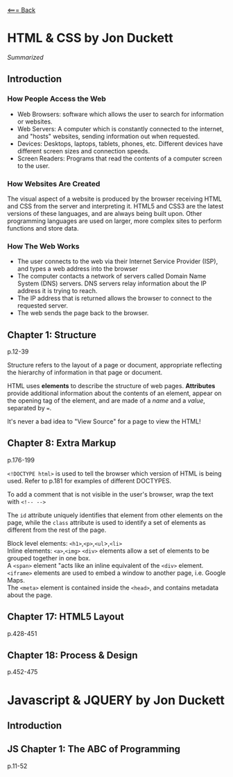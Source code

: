 [<=== Back](README.md)

# HTML & CSS by Jon Duckett
*Summarized*

## Introduction
### How People Access the Web
- Web Browsers: software which allows the user to search for information or websites.
- Web Servers: A computer which is constantly connected to the internet, and "hosts" websites, sending information out when requested.
- Devices: Desktops, laptops, tablets, phones, etc. Different devices have different screen sizes and connection speeds.
- Screen Readers: Programs that read the contents of a computer screen to the user. 

### How Websites Are Created
The visual aspect of a website is produced by the browser receiving HTML and CSS from the server and interpreting it. HTML5 and CSS3 are the latest versions of these languages, and are always being built upon. Other programming languages are used on larger, more complex sites to perform functions and store data. 

### How The Web Works
- The user connects to the web via their Internet Service Provider (ISP), and types a web address into the browser
- The computer contacts a network of servers called Domain Name System (DNS) servers. DNS servers relay information about the IP address it is trying to reach.
- The IP address that is returned allows the browser to connect to the requested server. 
- The web sends the page back to the browser.

## Chapter 1: Structure
p.12-39

Structure refers to the layout of a page or document, appropriate reflecting the hierarchy of information in that page or document.

HTML uses **elements** to describe the structure of web pages.
**Attributes** provide additional information about the contents of an element, appear on the opening tag of the element, and are made of a *name* and a *value*, separated by `=`.

It's never a bad idea to "View Source" for a page to view the HTML!

## Chapter 8: Extra Markup
p.176-199

`<!DOCTYPE html>` is used to tell the browser which version of HTML is being used. Refer to p.181 for examples of different DOCTYPES.

To add a comment that is not visible in the user's browser, wrap the text with `<!-- -->`

The `id` attribute uniquely identifies that element from other elements on the page, while the `class` attribute is used to identify a set of elements as different from the rest of the page.

Block level elements: `<h1>`,`<p>`,`<ul`>,`<li>`    
Inline elements: `<a>`,`<img>`
`<div>` elements allow a set of elements to be grouped together in one box.  
A `<span>` element "acts like an inline equivalent of the `<div>` element.  
`<iframe>` elements are used to embed a window to another page, i.e. Google Maps.  
The `<meta>` element is contained inside the `<head>`, and contains metadata about the page.  

## Chapter 17: HTML5 Layout
p.428-451

## Chapter 18: Process & Design
p.452-475

# Javascript & JQUERY by Jon Duckett

## Introduction

## JS Chapter 1: The ABC of Programming
p.11-52